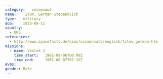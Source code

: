 ```yaml
---
category:	cosmonaut
name:	TITOV, German Stepanovich
type:	military
dob:	1935-09-11
country:
  - URS
references:
  - http://www.spacefacts.de/bios/cosmonauts/english/titov_german.htm
missions:
  - name: Vostok 2
    time_start:   1961-08-06T06:00Z
    time_end:     1961-08-07T07:19Z
evas:
gender:	Male
---
```

